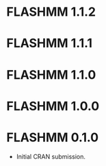# FLASHMM 1.1.2

# FLASHMM 1.1.1

# FLASHMM 1.1.0

# FLASHMM 1.0.0

# FLASHMM 0.1.0

* Initial CRAN submission.
